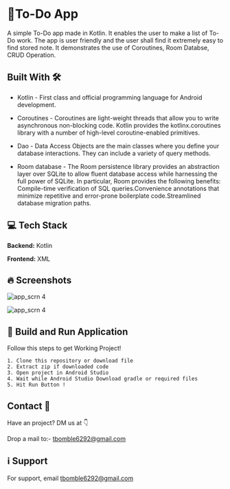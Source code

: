 
# 📱To-Do App

A simple To-Do app made in Kotlin. It enables the user to make a list of To-Do work. The app is user friendly and the user shall find it extremely easy to find stored note. It demonstrates the use of Coroutines, Room Databse, CRUD Operation.


## Built With 🛠

* Kotlin - First class and official programming language for Android development.

* Coroutines - Coroutines are light-weight threads that allow you to write asynchronous non-blocking code. Kotlin provides the kotlinx.coroutines library with a number of high-level coroutine-enabled primitives.

* Dao - Data Access Objects are the main classes where you define your database interactions. They can include a variety of query methods.

* Room database - The Room persistence library provides an abstraction layer over SQLite to allow fluent database access while harnessing the full power of SQLite. In particular, Room provides the following benefits:
  Compile-time verification of SQL queries.Convenience annotations that minimize repetitive and error-prone boilerplate code.Streamlined database migration paths.
## 💻 Tech Stack

**Backend:** Kotlin

**Frontend:** XML


## 🔥 Screenshots

![app_scrn 4](https://user-images.githubusercontent.com/97422476/219949014-21ac2a3f-892d-4da3-b41d-2d92f6353ef7.jpg)

![app_scrn 4](https://user-images.githubusercontent.com/97422476/219949066-7cf275a9-08f4-4b29-835a-ad16fe76e238.jpg)


## 🔨 Build and Run Application

Follow this steps to get Working Project!

    1. Clone this repository or download file
    2. Extract zip if downloaded code
    3. Open project in Android Studio
    4. Wait while Android Studio Download gradle or required files
    5. Hit Run Button !
## Contact 📩

Have an project? DM us at 👇

Drop a mail to:- tbomble6292@gmail.com
## ℹ️ Support

For support, email tbomble6292@gmail.com

